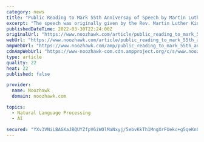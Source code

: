 ```yaml
---
category: news
title: "Public Reading to Mark 55th Anniversay of Speech by Martin Luther King Jr."
excerpt: "The speech was originally given by the Rev. Martin Luther King, Jr. at Riverside Church in New York City exactly one year prior to his assassination. The gathering will honor the"
publishedDateTime: 2022-03-30T22:24:00Z
originalUrl: "https://www.noozhawk.com/article/public_reading_to_mark_55th_anniversary_of_speech_by_martin_luther_king_jr"
webUrl: "https://www.noozhawk.com/article/public_reading_to_mark_55th_anniversary_of_speech_by_martin_luther_king_jr"
ampWebUrl: "https://www.noozhawk.com/amp/public_reading_to_mark_55th_anniversary_of_speech_by_martin_luther_king_jr"
cdnAmpWebUrl: "https://www-noozhawk-com.cdn.ampproject.org/c/s/www.noozhawk.com/amp/public_reading_to_mark_55th_anniversary_of_speech_by_martin_luther_king_jr"
type: article
quality: 22
heat: 22
published: false

provider:
  name: Noozhawk
  domain: noozhawk.com

topics:
  - Natural Language Processing
  - AI

secured: "YXv3VNiLBAGXaJBQUYZfpV6iWOlMaNxyj/5ebvKkTh1MngXrFUekc+g5qeKn0/TfupJpE1ukxQkLW4eA9Fkrs1X210tNrNo3rvi5P4BM90J+guPtydAdOWCTfWzMZPvSTJAQgSzZilxlmdgW/gKowkqCmreEL8uZiguOm6zQ7/RLtvM0V6+b5qTNu26asc0uqY7P7q0elH3cUDa6MUEdHgDnUXJnXYDR5Uo33roEnAYTv9EgOvMTyo4mtqmTyES5IW4SBWQZ8ElEB/wRAJ/lqe6GnfqUFR9cm20ggbSJJpdMvn6cZef+OFR5aBmstPLiQ4NhpKfZdGChNnHUqr+fpWIiG3aNusfJliUkuc6YV+0=;UM4wuuZA6K3yePBlZALmOg=="
---
```


